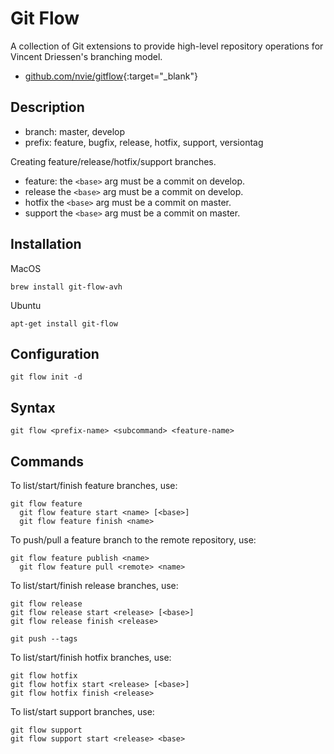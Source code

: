 # Git Flow

A collection of Git extensions to provide high-level repository operations for Vincent Driessen's branching model.

- [github.com/nvie/gitflow](https://github.com/nvie/gitflow){:target="_blank"}

## Description

- branch: master, develop
- prefix: feature, bugfix, release, hotfix, support, versiontag

Creating feature/release/hotfix/support branches.

- feature: the `<base>` arg must be a commit on develop.
- release the `<base>` arg must be a commit on develop.
- hotfix the `<base>` arg must be a commit on master.
- support the `<base>` arg must be a commit on master.

## Installation

MacOS

```shell
brew install git-flow-avh
```

Ubuntu

```shell
apt-get install git-flow
```

## Configuration

```shell
git flow init -d
```

## Syntax

```shell
git flow <prefix-name> <subcommand> <feature-name>
```

## Commands

To list/start/finish feature branches, use:

```shell
git flow feature
  git flow feature start <name> [<base>]
  git flow feature finish <name>
```

To push/pull a feature branch to the remote repository, use:

```shell
git flow feature publish <name>
  git flow feature pull <remote> <name>
```

To list/start/finish release branches, use:

```shell
git flow release
git flow release start <release> [<base>]
git flow release finish <release>
```

```shell
git push --tags
```

To list/start/finish hotfix branches, use:

```shell
git flow hotfix
git flow hotfix start <release> [<base>]
git flow hotfix finish <release>
```

To list/start support branches, use:

```shell
git flow support
git flow support start <release> <base>
```
